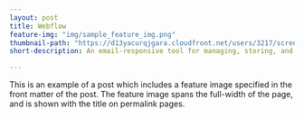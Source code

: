 ```yaml
---
layout: post
title: Webflow
feature-img: "img/sample_feature_img.png"
thumbnail-path: "https://d13yacurqjgara.cloudfront.net/users/3217/screenshots/1686132/webflow_landingpage_1x.jpg"
short-description: An email-responsive tool for managing, storing, and categorizing bookmarks.

---
```

This is an example of a post which includes a feature image specified in the front matter of the post. The feature image spans the full-width of the page, and is shown with the title on permalink pages.
